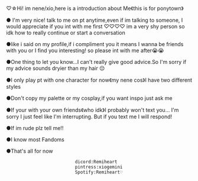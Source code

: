 ♡☆Hi! im nene/xio,here is a introduction about Me《this is for ponytown》

● I'm very nice! talk to me on pt anytime,even if im talking to someone,
I would appreciate if you int with me first ♡♡♡♡ im a very shy person so idk how to really continue or start a conversation 

●like i said on my profile,if i compliment you it means I wanna be friends with you or I find you interesting! so please int with me after😭😭

●One thing to let you know...I can't really give good advice.So I'm sorry if my advice sounds dryier than my hair 😔

●I only play pt with one character for now《my nene cos》I have two different styles 

●Don't copy my palette or my cosplay,if you want inspo just ask me

●If your with your own friends《who idk》I probably won't text you... I'm sorry I just feel like I'm interrupting. But if you text me I will respond!

●If im rude plz tell me!!

●I know most Fandoms 

●That's all for now

                              dicord:Remiheart
                              pintress:xiogemini 
                              Spotify:Remiheart♡
